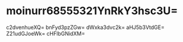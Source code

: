 # moinurr68555321YnRkY3hsc3U=
c2dvenhueXQ=
bnFyd3pzZGw=
dWxka3dvc2k=
aHJ5b3VtdGE=
Z21udGJoeWk=
cHFlbGNidXM=
